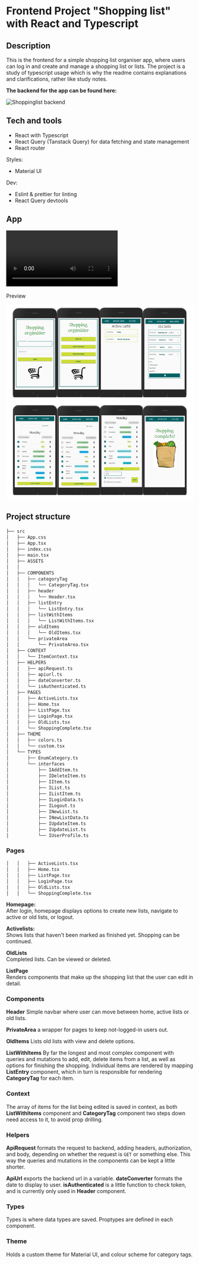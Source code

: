 # Frontend Project "Shopping list" with React and Typescript

## Description

This is the frontend for a simple shopping list organiser app, where users can log in and create and manage a shopping list or lists. 
The project is a study of typescript usage which is why the readme contains explanations and clarifications, rather like study notes.

**The backend for the app can be found here:**

![Shoppinglist backend](https://github.com/kbastamow/Shoppinglist_back_Typescript)

## Tech and tools

- React with Typescript
- React Query (Tanstack Query) for data fetching and state management
- React router

Styles:

- Material UI

Dev:
- Eslint & prettier for linting
- React Query devtools

## App

<video id="video" controls>
<source id="video" src="./src/assets/readme/appVideo.mp4" type="video/mp4"/>
</video>

Preview

![preview1](./src/assets/readme/shoppinglistA.png)
![preview2](./src/assets/readme/shoppinglistB.png)


## Project structure

```
├── src
│   ├── App.css
│   ├── App.tsx
│   ├── index.css
│   ├── main.tsx
│   ├── ASSETS   
│   │
│   ├── COMPONENTS
│   │   ├── categoryTag
│   │   │   └── CategoryTag.tsx
│   │   ├── header
│   │   │   └── Header.tsx
│   │   ├── listEntry
│   │   │   └── ListEntry.tsx
│   │   ├── listWithItems
│   │   │   └── ListWithItems.tsx
│   │   ├── oldItems
│   │   │   └── OldItems.tsx
│   │   └── privateArea
│   │       └── PrivateArea.tsx
│   ├── CONTEXT
│   │   └── ItemContext.tsx
│   ├── HELPERS
│   │   ├── apiRequest.ts
│   │   ├── apiurl.ts
│   │   ├── dateConverter.ts
│   │   └── isAuthenticated.ts
│   ├── PAGES
│   │   ├── ActiveLists.tsx
│   │   ├── Home.tsx
│   │   ├── ListPage.tsx
│   │   ├── LoginPage.tsx
│   │   ├── OldLists.tsx
│   │   └── ShoppingComplete.tsx
│   ├── THEME
│   │   ├── colors.ts
│   │   └── custom.tsx
│   └── TYPES
│       ├── EnumCategory.ts
│       └── interfaces
│           ├── IAddItem.ts
│           ├── IDeleteItem.ts
│           ├── IItem.ts
│           ├── IList.ts
│           ├── IListItem.ts
│           ├── ILoginData.ts
│           ├── ILogout.ts
│           ├── INewList.ts
│           ├── INewListData.ts
│           ├── IUpdateItem.ts
│           ├── IUpdateList.ts
│           └── IUserProfile.ts
```
### Pages
```
│   │   ├── ActiveLists.tsx
│   │   ├── Home.tsx
│   │   ├── ListPage.tsx
│   │   ├── LoginPage.tsx
│   │   ├── OldLists.tsx
│   │   └── ShoppingComplete.tsx
```

**Homepage:**  
After login, homepage displays options to create new lists, navigate to active or old lists, or logout.

**Activelists:**  
Shows lists that haven't been marked as finished yet. Shopping can be continued.

**OldLists**  
Completed lists. Can be viewed or deleted.

**ListPage**  
Renders components that make up the shopping list that the user can edit in detail.

### Components

**Header** Simple navbar where user can move between home, active lists or old lists.

**PrivateArea** a wrapper for pages to keep not-logged-in users out.

**OldItems** Lists old lists with view and delete options.

**ListWithItems** By far the longest and most complex component with queries and mutations to add, edit, delete items from a list, as well as options for finishing the shopping. Individual items are rendered by mapping **ListEntry** component, which in turn is responsible for rendering **CategoryTag** for each item.


### Context

The array of items for the list being edited is saved in context, as both **ListWithItems** component and **CategoryTag** component two steps down need access to it, to avoid prop drilling.

### Helpers

**ApiRequest** formats the request to backend, adding headers, authorization, and body, depending on whether the request is `GET` or something else. This way the queries and mutations in the components can be kept a little shorter.

**ApiUrl** exports the backend url in a variable.
**dateConverter** formats the date to display to user.
**isAuthenticated** is a little function to check token, and is currently only used in **Header** component.


### Types

Types is where data types are saved. Proptypes are defined in each component.

### Theme

Holds a custom theme for Material UI, and colour scheme for category tags.
